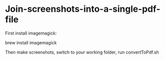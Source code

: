 # Join-screenshots-into-a-single-pdf-file

First install imagemagick:

brew install imagemagick

Then make screenshots, switch to your working folder, run convertToPdf.sh
